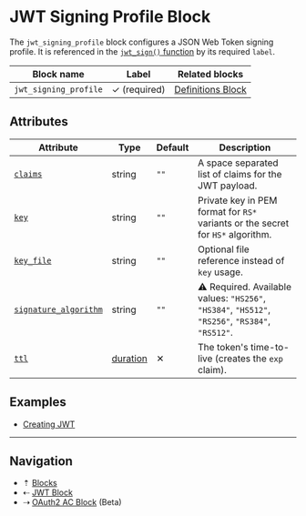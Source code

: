 # JWT Signing Profile Block

The `jwt_signing_profile` block configures a JSON Web Token signing profile. It
is referenced in the [`jwt_sign()` function](../functions/jwt-sign.md) by its required
`label`.

| Block name            | Label               | Related blocks                      |
| --------------------- | ------------------- | ----------------------------------- |
| `jwt_signing_profile` | &#10003; (required) | [Definitions Block](definitions.md) |

## Attributes

| Attribute                                 | Type                                    | Default  | Description |
| ----------------------------------------- | --------------------------------------- | -------- | ----------- |
| [`claims`](../attributes.md)              | string                                  | `""`     | A space separated list of claims for the JWT payload. |
| [`key`](../attributes.md)                 | string                                  | `""`     | Private key in PEM format for `RS*` variants or the secret for `HS*` algorithm. |
| [`key_file`](../attributes.md)            | string                                  | `""`     | Optional file reference instead of `key` usage. |
| [`signature_algorithm`](../attributes.md) | string                                  | `""`     | &#9888; Required. Available values: `"HS256"`, `"HS384"`, `"HS512"`, `"RS256"`, `"RS384"`, `"RS512"`. |
| [`ttl`](../attributes.md)                 | [duration](../config-types.md#duration) | &#10005; | The token's time-to-live (creates the `exp` claim). |

## Examples

* [Creating JWT](https://github.com/avenga/couper-examples/blob/master/creating-jwt/README.md)

-----

## Navigation

* &#8673; [Blocks](../blocks.md)
* &#8672; [JWT Block](jwt.md)
* &#8674; [OAuth2 AC Block](beta-oauth2-ac.md) (Beta)
